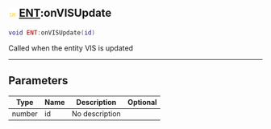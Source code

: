 ## ![shared](../../.gitbook/assets/shared.png) [ENT](./readme/ent.md):onVISUpdate

```lua
void ENT:onVISUpdate(id)
```

Called when the entity VIS is updated

------
## Parameters

| Type   | Name | Description | Optional |
| ------ | ---- | ----------- | -------: |
| number | id | No description |  |

